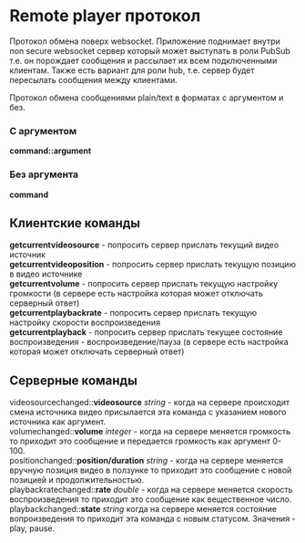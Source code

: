 # Remote player протокол

Протокол обмена поверх websocket.
Приложение поднимает внутри non secure websocket сервер который может выступать в роли PubSub т.е. он порождает сообщения и рассылает их всем подключенными клиентам.
Также есть вариант для роли hub, т.е. сервер будет пересылать сообщения между клиентами.

Протокол обмена сообщениями plain/text в форматах с аргументом и без.

### С аргументом

**command::argument**

### Без аргумента

**command**

## Клиентские команды

**getcurrentvideosource** - попросить сервер прислать текущий видео источник  
**getcurrentvideoposition** - попросить сервер прислать текущую позицию в видео источнике  
**getcurrentvolume** - попросить сервер прислать текущую настройку громкости (в сервере есть настройка которая может отключать серверный ответ)  
**getcurrentplaybackrate** - попросить сервер прислать текущую настройку скорости воспроизведения  
**getcurrentplayback** - попросить сервер прислать текущее состояние воспроизведения - воспроизведение/пауза (в сервере есть настройка которая может отключать серверный ответ)  

## Серверные команды

videosourcechanged::**videosource** *string* - когда на сервере происходит смена источника видео присылается эта команда с указанием нового источника как аргумент.  
volumechanged::**volume** *integer* - когда на сервере меняется громкость то приходит это сообщение и передается громкость как аргумент 0-100.  
positionchanged::**position/duration** *string* - когда на сервере меняется вручную позиция видео в ползунке то приходит это сообщение с новой позицией и продолжительностью.  
playbackratechanged::**rate** *double* - когда на сервере меняется скорость воспроизведения то приходит это сообщение как вещественное число.  
playbackchanged::**state** *string* когда на сервере меняется состояние вопроизведения то приходит эта команда с новым статусом. Значения - play, pause.  
